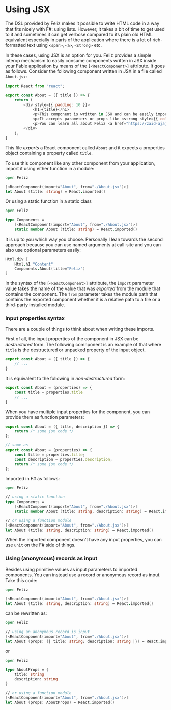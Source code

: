 # Using JSX

The DSL provided by Feliz makes it possible to write HTML code in a way that fits nicely with F#: using lists. However, it takes a bit of time to get used to it and sometimes it can get verbose compared to its plain old HTML equivalent especially in parts of the application where there is a lot of rich-formatted text using `<span>`, `<a>`, `<strong>` etc.

In these cases, using JSX is an option for you. Feliz provides a simple interop mechanism to easily consume components written in JSX inside your Fable application by means of the `[<ReactComponent>]` attribute. It goes as follows. Consider the following component written in JSX in a file called `About.jsx`:
```js
import React from "react";

export const About = ({ title }) => {
    return (
        <div style={{ padding: 10 }}>
            <h1>{title}</h1>
            <p>This component is written in JSX and can be easily imported from Feliz applications.</p>
            <p>It accepts parameters or props like <strong style={{ color: "red" }}>title</strong> that come from F#</p>
            <p>You can learn all about Feliz <a href="https://zaid-ajaj.github.io/Feliz">here</a></p>
        </div>
    );
}
```
This file _exports_ a React component called `About` and it expects a properties object containing a property called `title`.

To use this component like any other component from your application, import it using either function in a module:
```fsharp
open Feliz

[<ReactComponent(import="About", from="./About.jsx")>]
let About (title: string) = React.imported()
```
Or using a static function in a static class
```fsharp
open Feliz

type Components =
    [<ReactComponent(import="About", from="./About.jsx")>]
    static member About (title: string) = React.imported()
```
It is up to you which way you choose. Personally I lean towards the second approach because you can use named arguments at call-site and you can also use optional parameters easily:
```fsharp
Html.div [
    Html.h1 "Content"
    Components.About(title="Feliz")
]
```
In the syntax of the `[<ReactComponent>]` attribute, the `import` parameter value takes the name of the value that was _exported_ from the module that contains the component. The `from` parameter takes the module path that contains the exported component whether it is a relative path to a file or a third-party installed module.

### Input properties syntax

There are a couple of things to think about when writing these imports.

First of all, the input properties of the component in JSX can be _destructured_ form. The following comnponent is an example of that where `title` is the destructured or unpacked property of the input object.
```js
export const About = ({ title }) => {
    // ...
}
```
It is equivalent to the following in _non-destructured_ form:
```js
export const About = (properties) => {
    const title = properties.title
    // ...
}
```
When you have multiple input properties for the component, you can provide them as function parameters:
```js
export const About = ({ title, description }) => {
    return /* some jsx code */
};

// same as
export const About = (properties) => {
    const title = properties.title;
    const description = properties.description;
    return /* some jsx code */
};
```
Imported in F# as follows:
```fsharp
open Feliz

// using a static function
type Components =
    [<ReactComponent(import="About", from="./About.jsx")>]
    static member About (title: string, description: string) = React.imported()

// or using a function module
[<ReactComponent(import="About", from="./About.jsx")>]
let About (title: string, description: string) = React.imported()
```
When the imported component doesn't have any input properties, you can use `unit` on the F# side of things.

### Using (anonymous) records as input
Besides using primitive values as input parameters to imported components. You can instead use a record or anonymous record as input. Take this code:
```fsharp
open Feliz

[<ReactComponent(import="About", from="./About.jsx")>]
let About (title: string, description: string) = React.imported()
```
can be rewritten as:
```fsharp
open Feliz

// using an anonymous record is input
[<ReactComponent(import="About", from="./About.jsx")>]
let About (props: {| title: string; description: string |}) = React.imported()
```
or
```fsharp
open Feliz

type AboutProps = {
    title: string
    description: string
}

// or using a function module
[<ReactComponent(import="About", from="./About.jsx")>]
let About (props: AboutProps) = React.imported()
```